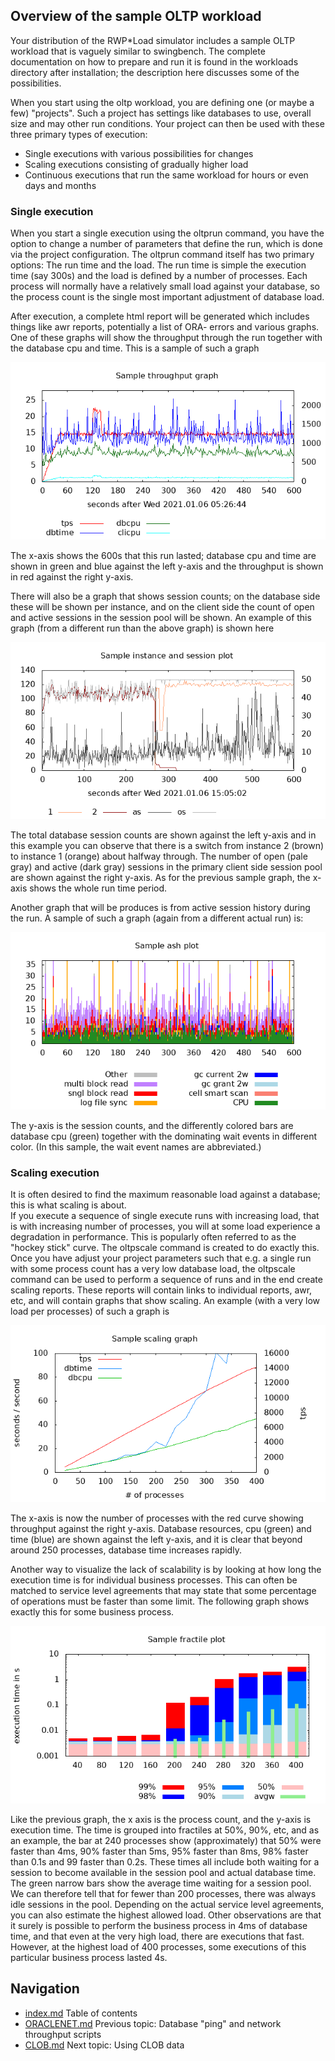 ## Overview of the sample OLTP workload
Your distribution of the RWP*Load simulator includes a sample OLTP workload
that is vaguely similar to swingbench.
The complete documentation on how to prepare and run it is found in the 
workloads directory after installation; the description here discusses some of the
possibilities.

When you start using the oltp workload, you are defining one (or maybe a few) "projects".
Such a project has settings like databases to use, overall size and may other run conditions.
Your project can then be used with these three primary types of execution:

* Single executions with various possibilities for changes
* Scaling executions consisting of gradually higher load
* Continuous executions that run the same workload for hours or even days and months

### Single execution

When you start a single execution using the oltprun command, you have the option to 
change a number of parameters that define the run, which is done via the project
configuration.
The oltprun command itself has two primary options: The run time and the load.
The run time is simple the execution time (say 300s) and the load is defined by 
a number of processes.
Each process will normally have a relatively small load against
your database, so the process count is the single most important adjustment of 
database load.

After execution, a complete html report will be generated which includes things
like awr reports, potentially a list of ORA- errors and various graphs.
One of these graphs will show the throughput through the run together with the
database cpu and time. 
This is a sample of such a graph

![Throughput and db cpu/time](sample-res.png?raw=true "Throughput and db cpu/time")

The x-axis shows the 600s that this run lasted; database cpu and time are shown
in green and blue against the left y-axis and the throughput is shown in red against the
right y-axis.

There will also be a graph that shows session counts; on the database side these will be
shown per instance, and on the client side the count of open and active sessions in
the session pool will be shown.
An example of this graph (from a different run than the above graph) is shown here

![db/client sessions](sample-ses.png?raw=true "db/client sessions")

The total database session counts are shown against the left y-axis and in this example
you can observe that there is a switch from instance 2 (brown) to instance 1 (orange)
about halfway through.
The number of open (pale gray) and active (dark gray) sessions in the primary client
side session pool are shown against the right y-axis.
As for the previous sample graph, the x-axis shows the whole run time period.

Another graph that will be produces is from active session history during the run.
A sample of such a graph (again from a different actual run) is:

![active session count](sample-ash.png?raw=true "active session count")

The y-axis is the session counts, and the differently colored bars are database cpu
(green) together with the dominating wait events in different color.
(In this sample, the wait event names are abbreviated.)

### Scaling execution

It is often desired to find the maximum reasonable load against a database; this 
is what scaling is about.  
If you execute a sequence of single execute runs with increasing load, that is
with increasing number of processes, you will at some load experience a degradation
in performance.
This is popularly often referred to as the "hockey stick" curve.
The oltpscale command is created to do exactly this.
Once you have adjust your project parameters such that e.g. a single run with some
process count has a very low database load, the oltpscale command can be used
to perform a sequence of runs and in the end create scaling reports.
These reports will contain links to individual reports, awr, etc, and will contain
graphs that show scaling.
An example (with a very low load per processes) of such a graph is

![scaling](sample-scaling.png?raw=true "scaling")

The x-axis is now the number of processes with the red curve showing throughput against
the right y-axis.
Database resources, cpu (green) and time (blue) are shown against the left y-axis, and
it is clear that beyond around 250 processes, database time increases rapidly.

Another way to visualize the lack of scalability is by looking at how long the execution
time is for individual business processes.
This can often be matched to service level agreements that may state that some percentage
of operations must be faster than some limit.
The following graph shows exactly this for some business process.

![fractiles of execution time](sample-fractile.png?raw=true "fractiles of execution time")

Like the previous graph, the x axis is the process count, and the y-axis is execution time.
The time is grouped into fractiles at 50%, 90%, etc, and as an example, the bar at
240 processes show (approximately) that 50% were faster than 4ms, 90% faster than 5ms,
95% faster than 8ms, 98% faster than 0.1s and 99 faster than 0.2s.
These times all include both waiting for a session to become available in the session pool
and actual database time.
The green narrow bars show the average time waiting for a session pool.
We can therefore tell that for fewer than 200 processes, there was always idle sessions in the pool.
Depending on the actual service level agreements, you can also estimate the highest allowed
load.
Other observations are that it surely is possible to perform the business process in 4ms
of database time, and that even at the very high load, there are executions that fast.
However, at the highest load of 400 processes, some executions of this particular 
business process lasted 4s.

## Navigation
* [index.md](index.md#rwpload-simulator-users-guide) Table of contents
* [ORACLENET.md](ORACLENET.md) Previous topic: Database "ping" and network throughput scripts
* [CLOB.md](CLOB.md) Next topic: Using CLOB data
